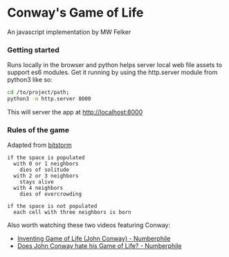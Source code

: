 Conway's Game of Life
===

An javascript implementation by MW Felker

### Getting started

Runs locally in the browser and python helps server local web file assets to support es6 modules. Get it running by using the http.server module from python3 like so:

```bash
cd /to/project/path;
python3 -m http.server 8000
```

This will server the app at [http://localhost:8000](http://localhost:8000)


### Rules of the game

Adapted from [bitstorm](https://bitstorm.org/gameoflife/)

```
if the space is populated 
  with 0 or 1 neighbors 
    dies of solitude 
  with 2 or 3 neighbors
    stays alive
  with 4 neighbors
    dies of overcrowding

if the space is not populated 
  each cell with three neighbors is born
```

Also worth watching these two videos featuring Conway:

 - [Inventing Game of Life (John Conway) - Numberphile](https://www.youtube.com/watch?v=R9Plq-D1gEk)
 - [Does John Conway hate his Game of Life? - Numberphile](https://www.youtube.com/watch?v=E8kUJL04ELA)

